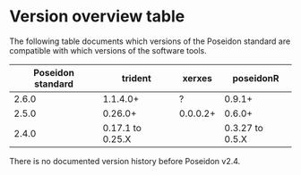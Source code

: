 # Version overview table

The following table documents which versions of the Poseidon standard are compatible with which versions of the software tools.

| Poseidon standard | trident          | xerxes   | poseidonR       |
|-------------------|------------------|----------|-----------------|
| 2.6.0             | 1.1.4.0+         | ?        | 0.9.1+          |
| 2.5.0             | 0.26.0+          | 0.0.0.2+ | 0.6.0+          |
| 2.4.0             | 0.17.1 to 0.25.X |          | 0.3.27 to 0.5.X |

There is no documented version history before Poseidon v2.4.
